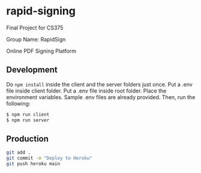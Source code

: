 # rapid-signing

Final Project for CS375

Group Name: RapidSign

Online PDF Signing Platform


## Development
Do `npm install` inside the client and the server folders just once.
Put a .env file inside client folder.
Put a .env file inside root folder. 
Place the environment variables. Sample .env files are already provided.
Then, run the following:
```bash
$ npm run client 
$ npm run server
```

## Production 
```bash
git add . 
git commit -m "Deploy to Heroku" 
git push heroku main
```

